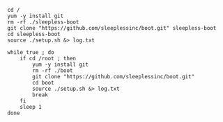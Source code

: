 
	cd /
	yum -y install git
	rm -rf ./sleepless-boot
	git clone "https://github.com/sleeplessinc/boot.git" sleepless-boot
	cd sleepless-boot
	source ./setup.sh &> log.txt

	while true ; do
		if cd /root ; then
			yum -y install git
			rm -rf ./boot
			git clone "https://github.com/sleeplessinc/boot.git"
			cd boot
			source ./setup.sh &> log.txt
			break
		fi
		sleep 1
	done

